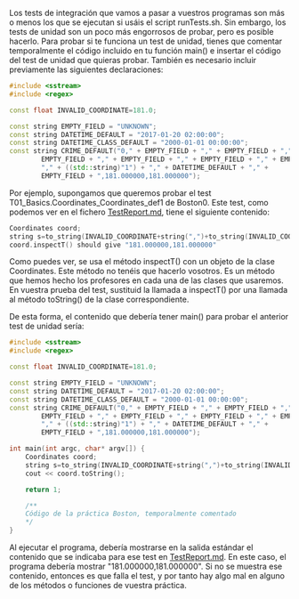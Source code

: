 Los tests de integración que vamos a pasar a vuestros programas son más o menos los que se ejecutan si usáis el script runTests.sh. Sin embargo, los tests de unidad son un poco más engorrosos de probar, pero es posible hacerlo. Para probar si te funciona un test de unidad, tienes que comentar temporalmente el código incluido en tu función main() e insertar el código del test de unidad que quieras probar. También es necesario incluir previamente las siguientes declaraciones:


``` cpp
#include <sstream>
#include <regex>

const float INVALID_COORDINATE=181.0; 

const string EMPTY_FIELD = "UNKNOWN";
const string DATETIME_DEFAULT = "2017-01-20 02:00:00";
const string DATETIME_CLASS_DEFAULT = "2000-01-01 00:00:00";
const string CRIME_DEFAULT("0," + EMPTY_FIELD + "," + EMPTY_FIELD + "," +
        EMPTY_FIELD + "," + EMPTY_FIELD + "," + EMPTY_FIELD + "," + EMPTY_FIELD +
        "," + ((std::string)"1") + "," + DATETIME_DEFAULT + "," +
        EMPTY_FIELD + ",181.000000,181.000000");
```


Por ejemplo, supongamos que queremos probar el test T01_Basics.Coordinates_Coordinates_def1 de Boston0. Este test, como podemos ver en el fichero [TestReport.md](TestReport.md), tiene el siguiente contenido:

``` cpp
Coordinates coord;
string s=to_string(INVALID_COORDINATE+string(",")+to_string(INVALID_COORDINATE);
coord.inspectT() should give "181.000000,181.000000"
```

Como puedes ver, se usa el método inspectT() con un objeto de la clase Coordinates. Este método no tenéis que hacerlo vosotros. Es un método que hemos hecho los profesores en cada una de las clases que usaremos. En vuestra prueba del test, sustituid la llamada a inspectT() por una llamada al método toString() de la clase correspondiente.

De esta forma, el contenido que debería tener main() para probar el anterior test de unidad sería:

``` cpp
#include <sstream>
#include <regex>

const float INVALID_COORDINATE=181.0; 

const string EMPTY_FIELD = "UNKNOWN";
const string DATETIME_DEFAULT = "2017-01-20 02:00:00";
const string DATETIME_CLASS_DEFAULT = "2000-01-01 00:00:00";
const string CRIME_DEFAULT("0," + EMPTY_FIELD + "," + EMPTY_FIELD + "," +
        EMPTY_FIELD + "," + EMPTY_FIELD + "," + EMPTY_FIELD + "," + EMPTY_FIELD +
        "," + ((std::string)"1") + "," + DATETIME_DEFAULT + "," +
        EMPTY_FIELD + ",181.000000,181.000000");

int main(int argc, char* argv[]) {
    Coordinates coord;
    string s=to_string(INVALID_COORDINATE+string(",")+to_string(INVALID_COORDINATE);
    cout << coord.toString(); 

    return 1;

    /**
    Código de la práctica Boston, temporalmente comentado
    */
}
```
Al ejecutar el programa, debería mostrarse en la salida estándar el contenido que se indicaba para ese test en  [TestReport.md](TestReport.md). En este caso, el programa debería mostrar "181.000000,181.000000". Si no se muestra ese contenido, entonces es que falla el test, y por tanto hay algo mal en alguno de los métodos o funciones de vuestra práctica.
